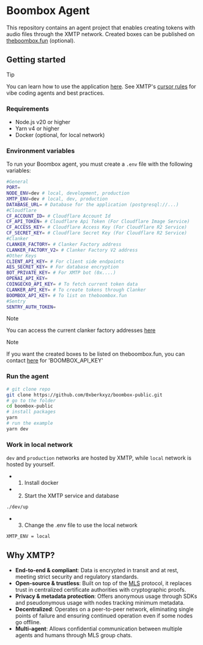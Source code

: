 # Boombox Agent

This repository contains an agent project that enables creating tokens with audio files through the XMTP network. Created boxes can be published on [theboombox.fun](https://theboombox.fun) (optional).

## Getting started

> [!TIP]
> You can learn how to use the application [here](https://youtu.be/djRLnWUvwIA).
> See XMTP's [cursor rules](/.cursor/README.md) for vibe coding agents and best practices.

### Requirements

- Node.js v20 or higher
- Yarn v4 or higher
- Docker (optional, for local network)

### Environment variables

To run your Boombox agent, you must create a `.env` file with the following variables:

```bash
#General
PORT=
NODE_ENV=dev # local, development, production
XMTP_ENV=dev # local, dev, production
DATABASE_URL= # Database for the application (postgresql://...)
#Cloudflare
CF_ACCOUNT_ID= # Cloudflare Account Id
CF_API_TOKEN= # Cloudflare Api Token (For Cloudflare Image Service)
CF_ACCESS_KEY= # Cloudflare Access Key (For Cloudflare R2 Service)
CF_SECRET_KEY= # Cloudflare Secret Key (For Cloudflare R2 Service)
#Clanker
CLANKER_FACTORY= # Clanker Factory address
CLANKER_FACTORY_V2= # Clanker Factory V2 address
#Other Keys
CLIENT_API_KEY= # For client side endpoints
AES_SECRET_KEY= # For database encryption
BOT_PRIVATE_KEY= # For XMTP bot (0x....)
OPENAI_API_KEY= 
COINGECKO_API_KEY= # To fetch current token data
CLANKER_API_KEY= # To create tokens through Clanker
BOOMBOX_API_KEY= # To list on theboombox.fun
#Sentry
SENTRY_AUTH_TOKEN=
```

> [!NOTE]
> You can access the current clanker factory addresses [here](https://clanker.gitbook.io/clanker-documentation/references/deployed-contracts)

> [!NOTE]
> If you want the created boxes to be listed on theboombox.fun, you can contact [here](https://x.com/0xberkxyz) for 'BOOMBOX_API_KEY'

### Run the agent

```bash
# git clone repo
git clone https://github.com/0xberkxyz/boombox-public.git
# go to the folder
cd boombox-public
# install packages
yarn
# run the example
yarn dev
```

### Work in local network

`dev` and `production` networks are hosted by XMTP, while `local` network is hosted by yourself.

- 1. Install docker
- 2. Start the XMTP service and database

```bash
./dev/up
```

- 3. Change the .env file to use the local network

```bash
XMTP_ENV = local
```

## Why XMTP?

- **End-to-end & compliant**: Data is encrypted in transit and at rest, meeting strict security and regulatory standards.
- **Open-source & trustless**: Built on top of the [MLS](https://messaginglayersecurity.rocks/) protocol, it replaces trust in centralized certificate authorities with cryptographic proofs.
- **Privacy & metadata protection**: Offers anonymous usage through SDKs and pseudonymous usage with nodes tracking minimum metadata.
- **Decentralized**: Operates on a peer-to-peer network, eliminating single points of failure and ensuring continued operation even if some nodes go offline.
- **Multi-agent**: Allows confidential communication between multiple agents and humans through MLS group chats.

